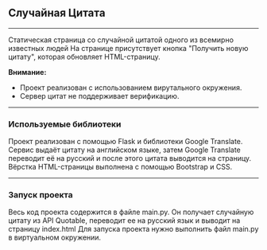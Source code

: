 ## Случайная Цитата

---
Статическая страница со случайной цитатой одного из всемирно известных людей
На странице присутствует кнопка "Получить новую цитату", которая обновляет HTML-страницу.

**Внимание:** 

- Проект реализован с использованием вирутального окружения.
- Сервер цитат не поддерживает верификацию.

---
### Используемые библиотеки

Проект реализован с помощью Flask и библиотеки Google Translate.
Сервис выдаёт цитату на английском языке, затем Google Translate 
переводит её на русский и после этого цитата выводится на страницу.
Вёрстка HTML-страницы выполнена с помощью Bootstrap и CSS.

---
### Запуск проекта

Весь код проекта содержится в файле main.py. Он получает случайную цитату 
из API Quotable, переводит ее на русский язык и выводит на страницу index.html
Для запуска проекта нужно выполнить файл main.py в виртуальном окружении.